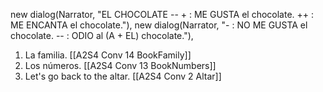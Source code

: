 new dialog(Narrator, "EL CHOCOLATE -- + : ME GUSTA el chocolate. ++ : ME ENCANTA el chocolate."),
new dialog(Narrator, "- : NO ME GUSTA el chocolate. -- : ODIO al (A + EL) chocolate."),

1. La familia. [[A2S4 Conv 14 BookFamily]]
2. Los números. [[A2S4 Conv 13 BookNumbers]]
3. Let's go back to the altar. [[A2S4 Conv 2 Altar]]